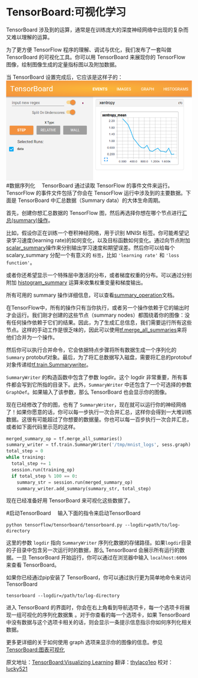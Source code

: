 # TensorBoard:可视化学习　<a class="md-anchor" id="AUTOGENERATED-tensorboard--visualizing-learning"></a>
TensorBoard 涉及到的运算，通常是在训练庞大的深度神经网络中出现的复杂而又难以理解的运算。

为了更方便 TensorFlow 程序的理解、调试与优化，我们发布了一套叫做 TensorBoard 的可视化工具。你可以用 TensorBoard 来展现你的 TensorFlow 图像，绘制图像生成的定量指标图以及附加数据。

当 TensorBoard 设置完成后，它应该是这样子的：
![MNIST TensorBoard](../images/mnist_tensorboard.png )
#数据序列化　<a class="md-anchor" id="AUTOGENERATED-serializing-the-data"></a>
TensorBoard 通过读取 TensorFlow 的事件文件来运行。TensorFlow 的事件文件包括了你会在 TensorFlow 运行中涉及到的主要数据。下面是 TensorBoard 中汇总数据（Summary data）的大体生命周期。

首先，创建你想汇总数据的 TensorFlow 图，然后再选择你想在哪个节点进行[汇总(summary)操作](../api_docs/python/train.md#summary_options)。

比如，假设你正在训练一个卷积神经网络，用于识别 MNISt 标签。你可能希望记录学习速度(learning rate)的如何变化，以及目标函数如何变化。通过向节点附加[scalar_summary](../api_docs/python/train.md#scalary_summary)操作来分别输出学习速度和期望误差。然后你可以给每个 scalary_summary 分配一个有意义的 `标签`，比如 `'learning rate'` 和 `'loss function'`。

或者你还希望显示一个特殊层中激活的分布，或者梯度权重的分布。可以通过分别附加 [histogram_summary](../api_docs/python/train.md#histogram_summary) 运算来收集权重变量和梯度输出。

所有可用的 summary 操作详细信息，可以查看[summary_operation](../api_docs/python/train.md#summary_operation)文档。

在TensorFlow中，所有的操作只有当你执行，或者另一个操作依赖于它的输出时才会运行。我们刚才创建的这些节点（summary nodes）都围绕着你的图像：没有任何操作依赖于它们的结果。因此，为了生成汇总信息，我们需要运行所有这些节点。这样的手动工作是很乏味的，因此可以使用[tf.merge_all_summaries](../api_docs/python/train.md#scalary_summary)来将他们合并为一个操作。

然后你可以执行合并命令，它会依据特点步骤将所有数据生成一个序列化的`Summary` protobuf对象。最后，为了将汇总数据写入磁盘，需要将汇总的protobuf对象传递给[tf.train.Summarywriter](../api_docs/python/train.md#SummaryWriter)。

`SummaryWriter` 的构造函数中包含了参数 logdir。这个 logdir 非常重要，所有事件都会写到它所指的目录下。此外，`SummaryWriter` 中还包含了一个可选择的参数 `GraphDef`。如果输入了该参数，那么 TensorBoard 也会显示你的图像。

现在已经修改了你的图，也有了 `SummaryWriter`，现在就可以运行你的神经网络了！如果你愿意的话，你可以每一步执行一次合并汇总，这样你会得到一大堆训练数据。这很有可能超过了你想要的数据量。你也可以每一百步执行一次合并汇总，或者如下面代码里示范的这样。

```python
merged_summary_op = tf.merge_all_summaries()
summary_writer = tf.train.SummaryWriter('/tmp/mnist_logs', sess.graph)
total_step = 0
while training:
  total_step += 1
  session.run(training_op)
  if total_step % 100 == 0:
    summary_str = session.run(merged_summary_op)
    summary_writer.add_summary(summary_str, total_step)
```
现在已经准备好用 TensorBoard 来可视化这些数据了。

#启动TensorBoard　<a class="md-anchor" id="AUTOGENERATED-launching-tensorboard"></a>
输入下面的指令来启动TensorBoard
```
python tensorflow/tensorboard/tensorboard.py --logdir=path/to/log-directory
```
这里的参数 `logdir` 指向 `SummaryWriter` 序列化数据的存储路径。如果`logdir`目录的子目录中包含另一次运行时的数据，那么 TensorBoard 会展示所有运行的数据。一旦 TensorBoard 开始运行，你可以通过在浏览器中输入 `localhost:6006` 来查看 TensorBoard。

如果你已经通过pip安装了 TensorBoard，你可以通过执行更为简单地命令来访问 TensorBoard
```
tensorboard --logdir=/path/to/log-directory
```
进入 TensorBoard 的界面时，你会在右上角看到导航选项卡，每一个选项卡将展现一组可视化的序列化数据集 。对于你查看的每一个选项卡，如果 TensorBoard 中没有数据与这个选项卡相关的话，则会显示一条提示信息指示你如何序列化相关数据。

更多更详细的关于如何使用 graph 选项来显示你的图像的信息。参见 [TensorBoard:图表可视化](./graph_viz.md)

原文地址：[TensorBoard:Visualizing Learning](http://tensorflow.org/how_tos/summaries_and_tensorboard/index.html#tensorboard-visualizing-learning) 翻译：[thylaco1eo](https://github.com/thylaco1eo) 校对：[lucky521](https://github.com/lucky521)
